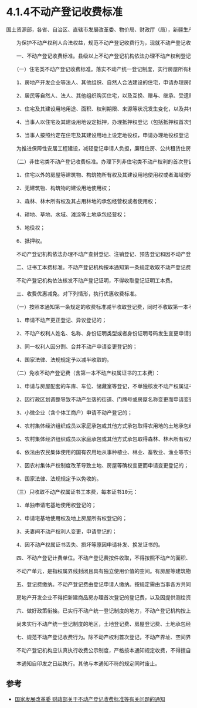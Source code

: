 # 4.1.4不动产登记收费标准

<pre>
国土资源部，各省、自治区、直辖市发展改革委、物价局、财政厅（局），新疆生产建设兵团发展改革委、财务局：

　　为保护不动产权利人合法权益，规范不动产登记收费行为，现就不动产登记收费标准及有关问题通知如下：

　　一、不动产登记收费标准。县级以上不动产登记机构依法办理不动产权利登记时，根据不同情形，收取不动产登记费。

　　（一）住宅类不动产登记收费标准。落实不动产统一登记制度，实行房屋所有权及其建设用地使用权一体登记。原有住房及其建设用地分别办理各类登记时收取的登记费，统一整合调整为不动产登记收费，即住宅所有权及其建设用地使用权一并登记，收取一次登记费。规划用途为住宅的房屋（以下简称住宅）及其建设用地使用权申请办理下列不动产登记事项，提供具体服务内容，据实收取不动产登记费，收费标准为每件80元。

　　1、房地产开发企业等法人、其他组织、自然人合法建设的住宅，申请办理房屋所有权及其建设用地使用权首次登记；

　　2、居民等自然人、法人、其他组织购买住宅，以及互换、赠与、继承、受遗赠等情形，住宅所有权及其建设用地使用权发生转移，申请办理不动产转移登记；

　　3、住宅及其建设用地用途、面积、权利期限、来源等状况发生变化，以及共有性质发生变更等，申请办理不动产变更登记；

　　4、当事人以住宅及其建设用地设定抵押，办理抵押权登记（包括抵押权首次登记、变更登记、转移登记）；

　　5、当事人按照约定在住宅及其建设用地上设定地役权，申请办理地役权登记（包括地役权首次登记、变更登记、转移登记）。

　　为推进保障性安居工程建设，减轻登记申请人负担，廉租住房、公共租赁住房、经济适用住房和棚户区改造安置住房所有权及其建设用地使用权办理不动产登记，登记收费标准为零。

　　（二）非住宅类不动产登记收费标准。办理下列非住宅类不动产权利的首次登记、转移登记、变更登记，收取不动产登记费，收费标准为每件550元。

　　1、住宅以外的房屋等建筑物、构筑物所有权及其建设用地使用权或者海域使用权；

　　2、无建筑物、构筑物的建设用地使用权；

　　3、森林、林木所有权及其占用林地的承包经营权或者使用权；

　　4、耕地、草地、水域、滩涂等土地承包经营权；

　　5、地役权；

　　6、抵押权。

　　不动产登记机构依法办理不动产查封登记、注销登记、预告登记和因不动产登记机构错误导致的更正登记，不得收取不动产登记费。

　　二、证书工本费标准。不动产登记机构按本通知第一条规定收取不动产登记费，核发一本不动产权属证书的不收取证书工本费。向一个以上不动产权利人核发权属证书的，每增加一本证书加收证书工本费10元。

　　不动产登记机构依法核发不动产登记证明，不得收取登记证明工本费。

　　三、收费优惠减免。对下列情形，执行优惠收费标准。

　　（一）按照本通知第一条规定的收费标准减半收取登记费，同时不收取第一本不动产权属证书的工本费：

　　1、申请不动产更正登记、异议登记的；

　　2、不动产权利人姓名、名称、身份证明类型或者身份证明号码发生变更申请变更登记的；

　　3、同一权利人因分割、合并不动产申请变更登记的；

　　4、国家法律、法规规定予以减半收取的。

　　（二）免收不动产登记费（含第一本不动产权属证书的工本费）：

　　1、申请与房屋配套的车库、车位、储藏室等登记，不单独核发不动产权属证书的（申请单独发放权属证书的，按本通知第一条规定的收费标准收取登记费）；

　　2、因行政区划调整导致不动产坐落的街道、门牌号或房屋名称变更而申请变更登记的；

　　3、小微企业（含个体工商户）申请不动产登记的；

　　4、农村集体经济组织成员以家庭承包或其他方式承包取得农用地的土地承包经营权申请登记的；

　　5、农村集体经济组织成员以家庭承包或其他方式承包取得森林、林木所有权及其占用的林地承包经营权申请登记的；

　　6、依法由农民集体使用的国有农用地从事种植业、林业、畜牧业、渔业等农业生产，申请土地承包经营权登记或国有农用地使用权登记的；

　　7、因农村集体产权制度改革导致土地、房屋等确权变更而申请变更登记的；

　　8、国家法律、法规规定予以免收的。

　　（三）只收取不动产权属证书工本费，每本证书10元：

　　1、单独申请宅基地使用权登记的；

　　2、申请宅基地使用权及地上房屋所有权登记的；

　　3、夫妻间不动产权利人变更，申请登记的；

　　4、因不动产权属证书丢失、损坏等原因申请补发、换发证书的。

　　四、不动产登记计费单位。不动产登记费按件收取，不得按照不动产的面积、体积或者价款的比例收取。申请人以一个不动产单元提出一项不动产权利的登记申请，并完成一个登记类型登记的为一件。申请人以同一宗土地上多个抵押物办理一笔贷款，申请办理抵押权登记的，按一件收费；非同宗土地上多个抵押物办理一笔贷款，申请办理抵押权登记的，按多件收费。

　　不动产单元，是指权属界线封闭且具有独立使用价值的空间。有房屋等建筑物、构筑物以及森林、林木定着物的，以该房屋等建筑物、构筑物以及森林、林木定着物与土地权属界线封闭的空间为不动产单元。房屋包括独立成幢、权属界线封闭的空间，以及区分套、层、间等可以独立使用、权属界线封闭的空间。没有房屋等建筑物、构筑物以及森林、林木定着物的，以土地权属界线封闭的空间为不动产单元。

　　五、登记费缴纳。不动产登记费由登记申请人缴纳。按规定需由当事各方共同申请不动产登记的，不动产登记费由登记为不动产权利人的一方缴纳；不动产抵押权登记，登记费由登记为抵押权人的一方缴纳；不动产为多个权利人共有（用）的，不动产登记费由共有（用）人共同缴纳，具体分摊份额由共有（用）人自行协商。

　　房地产开发企业不得把新建商品房办理首次登记的登记费，以及因提供测绘资料所产生的测绘费等其他费用转嫁给购房人承担；向购房人提供抵押贷款的商业银行，不得把办理抵押权登记的费用转嫁给购房人承担。

　　六、做好政策衔接。已实行不动产统一登记制度的地方，不动产登记机构按上述规定收费标准收取不动产登记费，原分部门制定的有关土地登记、房屋登记收费标准，土地承包经营权证、林权证工本费标准，以及各地制定的其他有关土地、房屋登记资料查询、复制、证明的收费标准一律废止。

　　尚未实行不动产统一登记制度的地区，土地登记费、房屋登记费、土地承包经营权证工本费、林权证工本费收费标准仍按原有相关规定执行，实行不动产统一登记制度后，即按本通知规定的收费标准执行。

　　七、规范不动产登记收费行为。除不动产权利首次登记，不动产界址、空间界限、面积等自然状况发生变化，以及不动产登记申请人要求重新测量外，不动产登记机构已有不动产测绘成果资料的，不得要求不动产登记申请人重复提供并收费。

　　不动产登记机构应认真执行收费公示制度，严格按本通知规定收费，不得擅自增加收费项目、扩大收费范围、提高收费标准或加收其他任何费用，并自觉接受价格、财政部门的监督检查。

　　本通知自印发之日起执行。其他与本通知不符的规定同时废止。
</pre>


## 参考
- [国家发展改革委 财政部关于不动产登记收费标准等有关问题的通知](http://gtj.hangzhou.gov.cn/art/2017/2/3/art_1363477_13184851.html)
